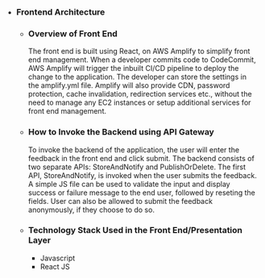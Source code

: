 - ### Frontend Architecture

  - ### Overview of Front End
  
    The front end is built using React, on AWS Amplify to simplify front end management. When a developer commits code to CodeCommit, AWS Amplify will trigger the inbuilt CI/CD pipeline to deploy the change to the application. The developer can store the settings in the amplify.yml file. Amplify will also provide CDN, password protection, cache invalidation, redirection services etc., without the need to manage any EC2 instances or setup additional services for front end management.
    
  - ### How to Invoke the Backend using API Gateway
  
    To invoke the backend of the application, the user will enter the feedback in the front end and click submit. The backend consists of two separate APIs: StoreAndNotify and PublishOrDelete. The first API, StoreAndNotify, is invoked when the user submits the feedback. A simple JS file can be used to validate the input and display success or failure message to the end user, followed by reseting the fields. User can also be allowed to submit the feedback anonymously, if they choose to do so.
    
  - ### Technology Stack Used in the Front End/Presentation Layer
    - Javascript
    - React JS
